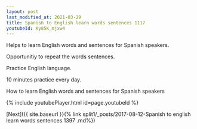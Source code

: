 ```yaml
---
layout: post
last_modified_at: 2021-03-29
title: Spanish to English learn words sentences 1117 
youtubeId: Ky85K_mjxw4
---
```

 
 
Helps to learn English words and sentences for Spanish speakers.

Opportunitiy to repeat the words sentences. 

Practice English language. 
 
10 minutes practice every day. 
 
How to learn English words and sentences for Spanish speakers 
 
{% include youtubePlayer.html id=page.youtubeId %}
 
 
[Next]({{ site.baseurl }}{% link  split1/_posts/2017-08-12-Spanish to english learn words sentences 1397 .md%})
 
